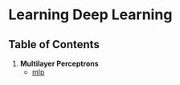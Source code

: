 # Learning Deep Learning

## Table of Contents

1. **Multilayer Perceptrons**
    - [mlp](src/mlp.ipynb)